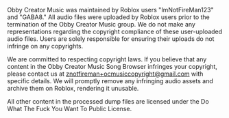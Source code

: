 Obby Creator Music was maintained by Roblox users "ImNotFireMan123" and "GABA8."
All audio files were uploaded by Roblox users prior to the termination of the
Obby Creator Music group.  We do not make any representations regarding the
copyright compliance of these user-uploaded audio files. Users are solely
responsible for ensuring their uploads do not infringe on any copyrights.

We are committed to respecting copyright laws. If you believe that any content
in the Obby Creator Music Song Browser infringes your copyright, please contact
us at znotfireman+ocmusiccopyright@gmail.com with specific details. We will
promptly remove any infringing audio assets and archive them on Roblox,
rendering it unusable.

All other content in the processed dump files are licensed under the Do What The
Fuck You Want To Public License.
